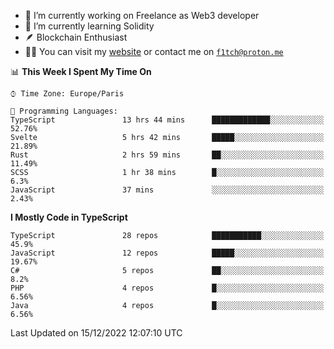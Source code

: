 - 🔭 I’m currently working on Freelance as Web3 developer
- 🌱 I’m currently learning Solidity
- 🪶 Blockchain Enthusiast
- 👨‍💻 You can visit my [website](https://f1tch.xyz) or contact me on [`f1tch@proton.me`](mailto:f1tch@proton.me)

<!--START_SECTION:waka-->
📊 **This Week I Spent My Time On** 

```text
⌚︎ Time Zone: Europe/Paris

💬 Programming Languages: 
TypeScript               13 hrs 44 mins      █████████████░░░░░░░░░░░░   52.76% 
Svelte                   5 hrs 42 mins       █████░░░░░░░░░░░░░░░░░░░░   21.89% 
Rust                     2 hrs 59 mins       ██░░░░░░░░░░░░░░░░░░░░░░░   11.49% 
SCSS                     1 hr 38 mins        █░░░░░░░░░░░░░░░░░░░░░░░░   6.3% 
JavaScript               37 mins             ░░░░░░░░░░░░░░░░░░░░░░░░░   2.43%

```

**I Mostly Code in TypeScript** 

```text
TypeScript               28 repos            ███████████░░░░░░░░░░░░░░   45.9% 
JavaScript               12 repos            █████░░░░░░░░░░░░░░░░░░░░   19.67% 
C#                       5 repos             ██░░░░░░░░░░░░░░░░░░░░░░░   8.2% 
PHP                      4 repos             █░░░░░░░░░░░░░░░░░░░░░░░░   6.56% 
Java                     4 repos             █░░░░░░░░░░░░░░░░░░░░░░░░   6.56%

```



 Last Updated on 15/12/2022 12:07:10 UTC
<!--END_SECTION:waka-->
